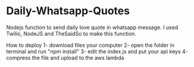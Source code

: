 # Daily-Whatsapp-Quotes
Nodejs function to send daily love quote in whatsapp message. I used Twilio, NodeJS and TheSaidSo to make this function.

How to deploy
1- download files your computer
2- open the folder in terminal and run "npm install"
3- edit the index.js and put your api keys
4- compress the file and upload to the aws lambda
